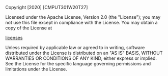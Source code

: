 Copyright [2020] [CMPUT301W20T27]

Licensed under the Apache License, Version 2.0 (the "License"); 
you may not use this file except in compliance with the License.
You may obtain a copy of the License at

[licenses](http://www.apache.org/licenses/LICENSE-2.0)

Unless required by applicable law or agreed to in writing,
software distributed under the License is distributed on an "AS
IS" BASIS, WITHOUT WARRANTIES OR CONDITIONS OF ANY KIND, either
express or implied. See the License for the specific language
governing permissions and limitations under the License.

